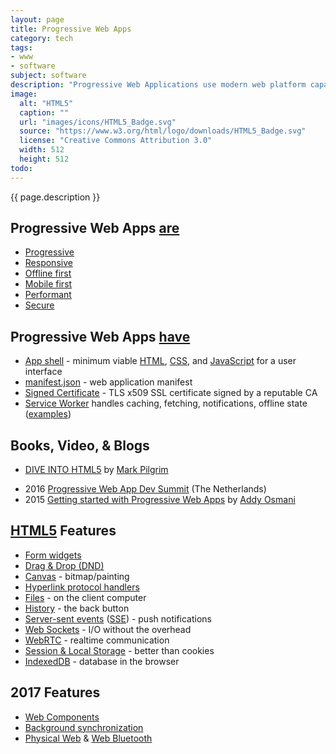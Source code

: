 ```yaml
---
layout: page
title: Progressive Web Apps
category: tech
tags:
- www
- software
subject: software
description: "Progressive Web Applications use modern web platform capabilities to deliver fast, smooth, responsive, secure, and engaging user experiences."
image:
  alt: "HTML5"
  caption: ""
  url: "images/icons/HTML5_Badge.svg"
  source: "https://www.w3.org/html/logo/downloads/HTML5_Badge.svg"
  license: "Creative Commons Attribution 3.0"
  width: 512
  height: 512
todo:
---
```


{{ page.description }}

Progressive Web Apps [are](https://developers.google.com/web/progressive-web-apps/ "Google’s PWA Portal")
-----
- [Progressive](http://alistapart.com/article/understandingprogressiveenhancement)
- [Responsive](https://developers.google.com/web/fundamentals/design-and-ui/responsive/)
- [Offline first](https://developers.google.com/web/fundamentals/getting-started/your-first-offline-web-app/)
- [Mobile first](http://www.html5rocks.com/en/mobile/responsivedesign/)
- [Performant](https://developers.google.com/web/tools/chrome-devtools/profile/evaluate-performance/rail "RAIL Performance Model")
- [Secure]({{site.baseurl}}tech/security.html)

Progressive Web Apps [have](https://developer.mozilla.org/en-US/Apps/Progressive "Mozilla’s PWA Portal")
-----
- [App shell](https://medium.com/google-developers/instant-loading-web-apps-with-an-application-shell-architecture-7c0c2f10c73) - minimum viable [HTML]({{site.baseurl}}tech/html.html), [CSS]({{site.baseurl}}tech/css.html), and [JavaScript]({{site.baseurl}}tech/js.html) for a user interface
- [manifest.json](https://developer.mozilla.org/en-US/docs/Web/Manifest) - web application manifest
- [Signed Certificate](https://letsencrypt.org/getting-started/) - TLS x509 SSL certificate signed by a reputable CA
- [Service Worker](https://serviceworke.rs/) handles caching, fetching, notifications, offline state ([examples](https://github.com/GoogleChrome/samples/tree/gh-pages/service-worker))

Books, Video, & Blogs
-----
- [DIVE INTO HTML5](http://diveintohtml5.info/) by [Mark Pilgrim](https://github.com/diveintomark)
* 2016 [Progressive Web App Dev Summit](https://www.youtube.com/playlist?list=PLNYkxOF6rcIAWWNR_Q6eLPhsyx6VvYjVb) (The Netherlands)
* 2015 [Getting started with Progressive Web Apps](https://addyosmani.com/blog/getting-started-with-progressive-web-apps/) by [Addy Osmani](https://twitter.com/addyosmani)

[HTML5]({{site.baseurl}}tech/html.html) Features
-----
- [Form widgets](https://developer.mozilla.org/en-US/docs/Web/Guide/HTML/Forms_in_HTML)
- [Drag & Drop (DND)](https://developer.mozilla.org/en-US/docs/Web/API/HTML_Drag_and_Drop_API)
- [Canvas](http://www.html5canvastutorials.com/) - bitmap/painting
- [Hyperlink protocol handlers](https://developer.mozilla.org/en-US/docs/Web-based_protocol_handlers)
- [Files](http://www.html5rocks.com/en/tutorials/file/filesystem/) - on the client computer
- [History](https://css-tricks.com/using-the-html5-history-api/) - the back button
- [Server-sent events](https://www.igvita.com/2011/08/26/server-sent-event-notifications-with-html5/) ([SSE](http://html5doctor.com/server-sent-events/)) - push notifications
- [Web Sockets](http://www.html5rocks.com/en/tutorials/websockets/basics/) - I/O without the overhead
- [WebRTC](http://www.html5rocks.com/en/tutorials/webrtc/basics/) - realtime communication
- [Session & Local Storage](https://developer.mozilla.org/en-US/docs/Web/API/Storage/LocalStorage) - better than cookies
- [IndexedDB](https://developer.mozilla.org/en-US/docs/Web/API/IndexedDB_API/Using_IndexedDB) - database in the browser

2017 Features
-----
- [Web Components]({{site.baseurl}}tech/web-components.html)
- [Background synchronization](https://github.com/WICG/repo-manager/blob/master/explainer.md)
- [Physical Web](https://google.github.io/physical-web/) & [Web Bluetooth](https://webbluetoothcg.github.io/web-bluetooth/)
